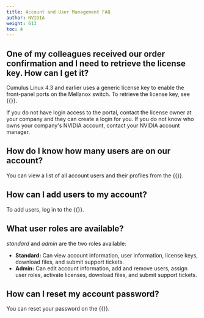 ```yaml
---
title: Account and User Management FAQ
author: NVIDIA
weight: 613
toc: 4
---
```

<!-- vale off -->
## One of my colleagues received our order confirmation and I need to retrieve the license key. How can I get it?
<!-- vale on -->
Cumulus Linux 4.3 and earlier uses a generic license key to enable the front-panel ports on the Mellanox switch. To retrieve the license key, see {{<link url="/Cumulus-Linux-License-Key" text="Cumulus Linux License Key">}}.

If you do not have login access to the portal, contact the license owner at your company and they can create a login for you. If you do not know who owns your company's NVIDIA account, contact your NVIDIA account manager.

<!-- vale off -->
## How do I know how many users are on our account?
<!-- vale on -->
You can view a list of all account users and their profiles from the {{<exlink url="https://enterprise-support.nvidia.com/s/" text="NVIDIA Enterprise support portal">}}.
<!-- vale off -->  
## How can I add users to my account?
<!-- vale on -->
To add users, log in to the {{<exlink url="https://enterprise-support.nvidia.com/s/" text="NVIDIA Enterprise support portal">}}.

## What user roles are available?

*standard* and *admin* are the two roles available:

- **Standard:** Can view account information, user information, license keys, download files, and submit support tickets.
- **Admin:** Can edit account information, add and remove users, assign user roles, activate licenses, download files, and submit support tickets.

## How can I reset my account password?
<!-- vale on -->
You can reset your password on the {{<exlink url="https://enterprise-support.nvidia.com/s/" text="NVIDIA Enterprise support portal">}}.
